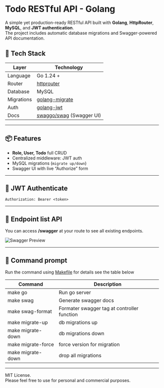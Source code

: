 # Todo RESTful API - Golang
A simple yet production-ready RESTful API built with **Golang**, **HttpRouter**, **MySQL**, and **JWT authentication**.  
The project includes automatic database migrations and Swagger-powered API documentation.

## 🚀 Tech Stack

| Layer          | Technology |
|----------------|------------|
| Language       | Go 1.24 +  |
| Router         | [httprouter](https://github.com/julienschmidt/httprouter) |
| Database       | MySQL |
| Migrations     | [golang-migrate](https://github.com/golang-migrate/migrate) |
| Auth           | [golang-jwt](https://github.com/golang-jwt/jwt) |
| Docs           | [swaggo/swag](https://github.com/swaggo/swag) (Swagger UI) |

---

## 📦 Features

- **Role, User, Todo** full CRUD
- Centralized middleware: JWT auth
- MySQL migrations (`migrate up/down`)
- Swagger UI with live “Authorize” form

---

## 🔐 JWT Authenticate

```Authorization: Bearer <token>```

---

## 🚀 Endpoint list API
You can access **/swagger** at your route to see all existing endpoints.

![Swagger Preview](assets/swagger.png)

---

## 🚀 Command prompt
Run the command using [Makefile](https://makefiletutorial.com/) for details see the table below

| Command               | Description |
|-----------------------|------------|
| make go               | Run go server |
| make swag             | Generate swagger docs |
| make swag-format      | Formater swagger tag at controller function |
| make migrate-up       | db migrations up |
| make migrate-down     | db migrations down |
| make migrate-force    | force version for migration |
| make migrate-down     | drop all migrations |

---


MIT License.  
Please feel free to use for personal and commercial purposes.

